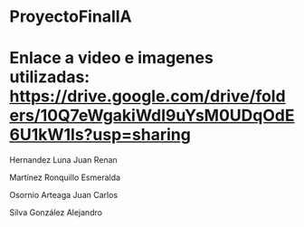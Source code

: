 # ProyectoFinalIA
# Enlace a video e imagenes utilizadas:     https://drive.google.com/drive/folders/10Q7eWgakiWdI9uYsM0UDqOdE6U1kW1ls?usp=sharing


Hernandez Luna Juan Renan

Martínez Ronquillo Esmeralda

Osornio Arteaga Juan Carlos

Silva González Alejandro

